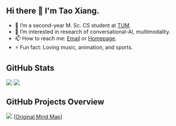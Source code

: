 ## Hi there 👋 I'm Tao Xiang.

- 🌱 I’m a second-year M. Sc. CS student at [TUM](https://www.tum.de/).
- 🔭 I’m interested in research of conversational-AI, multimodality.
- 📫 How to reach me: [Email](mailto:tao.xiang@tum.de) or [Homepage](https://leoxiang66.github.io/).
- ⚡ Fun fact: Loving music, animation, and sports.

## GitHub Stats

<img src="https://github-readme-stats.vercel.app/api?username=leoxiang66&count_private=true&show_icons=true&layout=compact" />

<img src="https://github-readme-stats.vercel.app/api/top-langs/?username=leoxiang66&hide=HTML,PostScript,JavaScript,Java,CSS&" />

<!-- ## Visitors

<img src="https://profile-counter.glitch.me/leoxiang66/count.svg" /> -->


## GitHub Projects Overview
![](https://i.imgur.com/2ydLXXq.png)
[[Original Mind Map](https://mm.tt/map/2425653406)]

<!--

- 🔭 I’m currently working on ...
- 🌱 I’m currently learning ...
- 👯 I’m looking to collaborate on ...
- 🤔 I’m looking for help with ...
- 💬 Ask me about ...
- 📫 How to reach me: ...
- 😄 Pronouns: ...
- ⚡ Fun fact: ...
  -->
